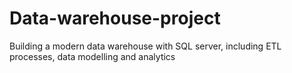 # Data-warehouse-project
Building a modern data warehouse with SQL server, including ETL processes, data modelling and analytics
